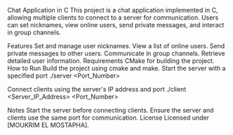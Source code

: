 Chat Application in C
This project is a chat application implemented in C, allowing multiple clients to connect to a server for communication. Users can set nicknames, view online users, send private messages, and interact in group channels.

Features
Set and manage user nicknames.
View a list of online users.
Send private messages to other users.
Communicate in group channels.
Retrieve detailed user information.
Requirements
CMake for building the project.
How to Run
Build the project using cmake and make.
Start the server with a specified port     ./server <Port_Number>

Connect clients using the server's IP address and port  ./client <Server_IP_Address> <Port_Number>

Notes
Start the server before connecting clients.
Ensure the server and clients use the same port for communication.
License
Licensed under [MOUKRIM EL MOSTAPHA].

